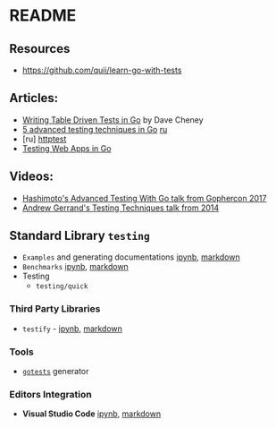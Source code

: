 
# README

## Resources

* https://github.com/quii/learn-go-with-tests

## Articles:

* [Writing Table Driven Tests in Go](https://dave.cheney.net/2013/06/09/writing-table-driven-tests-in-go) by Dave Cheney
* [5 advanced testing techniques in Go](https://segment.com/blog/5-advanced-testing-techniques-in-go/) [ru](https://habr.com/ru/company/otus/blog/452772/)
* [ru] [httptest](https://dou.ua/lenta/articles/golang-httptest/)
* [Testing Web Apps in Go](http://markjberger.com/testing-web-apps-in-golang/)

## Videos:

* [Hashimoto's Advanced Testing With Go talk from Gophercon 2017](https://www.youtube.com/watch?v=yszygk1cpEc)
* [Andrew Gerrand's Testing Techniques talk from 2014](https://talks.golang.org/2014/testing.slide)

## Standard Library `testing`

* `Examples` and generating documentations [ipynb](docs.ipynb), [markdown](docs.md)
* `Benchmarks` [ipynb](benchmarking.ipynb), [markdown](benchmarking.md)
* Testing
  * `testing/quick`

### Third Party Libraries

* `testify` - [ipynb](testify.ipynb), [markdown](testify.md)

### Tools

* [`gotests`](https://github.com/cweill/gotests) generator

### Editors Integration

* **Visual Studio Code** [ipynb](vsc.ipynb), [markdown](vsc.markdown)
